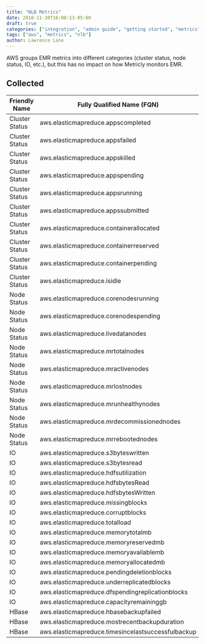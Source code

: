 ```yaml
---
title: "NLB Metrics"
date: 2018-11-30T16:08:13-05:00
draft: true
categories: ["integration", "admin guide", "getting started", "metrics"]
tags: ["aws", "metrics", "nlb"]
author: Lawrence Lane
---
```


AWS groups EMR metrics into different categories (cluster status, node status, IO, etc.), but this has no impact on how Metricly monitors EMR.

## Collected
| Friendly Name  | Fully Qualified Name (FQN)                         | AWS Metric                    | Statistic | Units     | Max  | BASE | CORR | UTIL |
|----------------|----------------------------------------------------|-------------------------------|-----------|-----------|------|------|------|------|
| Cluster Status | aws.elasticmapreduce.appscompleted                 | AppsCompleted                 | average   | count     | none | no   | no   | no   |
| Cluster Status | aws.elasticmapreduce.appsfailed                    | AppsFailed                    | average   | count     | none | no   | no   | no   |
| Cluster Status | aws.elasticmapreduce.appskilled                    | AppsKilled                    | average   | count     | none | no   | no   | no   |
| Cluster Status | aws.elasticmapreduce.appspending                   | AppsPending                   | average   | count     | none | no   | no   | no   |
| Cluster Status | aws.elasticmapreduce.appsrunning                   | AppsRunning                   | average   | count     | none | no   | no   | no   |
| Cluster Status | aws.elasticmapreduce.appssubmitted                 | AppsSubmitted                 | average   | count     | none | no   | no   | no   |
| Cluster Status | aws.elasticmapreduce.containerallocated            | ContainerAllocated ave        | average   | count     | none | no   | no   | no   |
| Cluster Status | aws.elasticmapreduce.containerreserved             | ContainerReserved             | average   | count     | none | no   | no   | no   |
| Cluster Status | aws.elasticmapreduce.containerpending              | ContainerPending              | average   | count     | none | no   | no   | no   |
| Cluster Status | aws.elasticmapreduce.isidle                        | IsIdle                        | average   | count     | 1    | no   | no   | no   |
| Node Status    | aws.elasticmapreduce.corenodesrunning              | CoreNodesRunning              | average   | count     | none | no   | no   | no   |
| Node Status    | aws.elasticmapreduce.corenodespending              | CoreNodesPending              | average   | count     | none | no   | no   | no   |
| Node Status    | aws.elasticmapreduce.livedatanodes                 | LiveDataNodes                 | average   | percent   | 100  | no   | no   | no   |
| Node Status    | aws.elasticmapreduce.mrtotalnodes                  | MRTotalNodes                  | average   | count     | none | no   | no   | no   |
| Node Status    | aws.elasticmapreduce.mractivenodes                 | MRActiveNodes                 | average   | count     | none | no   | no   | no   |
| Node Status    | aws.elasticmapreduce.mrlostnodes                   | MRLostNodes                   | average   | count     | none | no   | no   | no   |
| Node Status    | aws.elasticmapreduce.mrunhealthynodes              | MRUnhealthyNodes              | average   | count     | none | no   | no   | no   |
| Node Status    | aws.elasticmapreduce.mrdecommissionednodes         | MRDecommissionedNodes         | average   | count     | none | no   | no   | no   |
| Node Status    | aws.elasticmapreduce.mrrebootednodes               | MRRebootedNodes               | average   | count     | none | no   | no   | no   |
| IO             | aws.elasticmapreduce.s3byteswritten                | S3BytesWritten                | sum       | bytes     | none | yes  | yes  | no   |
| IO             | aws.elasticmapreduce.s3bytesread                   | S3BytesRead                   | sum       | bytes     | none | yes  | yes  | yes  |
| IO             | aws.elasticmapreduce.hdfsutilization               | HDFSUtilization               | average   | percent   | 100  | yes  | yes  | no   |
| IO             | aws.elasticmapreduce.hdfsbytesRead                 | HDFSBytesRead                 | sum       | bytes     | none | yes  | yes  | no   |
| IO             | aws.elasticmapreduce.hdfsbytesWritten              | HDFSBytesWritten              | sum       | bytes     | none | yes  | yes  | no   |
| IO             | aws.elasticmapreduce.missingblocks                 | MissingBlocks                 | average   | count     | none | no   | no   | no   |
| IO             | aws.elasticmapreduce.corruptblocks                 | CorruptBlocks                 | average   | count     | none | no   | no   | no   |
| IO             | aws.elasticmapreduce.totalload                     | TotalLoad                     | average   | count     | none | yes  | yes  | no   |
| IO             | aws.elasticmapreduce.memorytotalmb                 | MemoryTotalMB                 | average   | megabytes | none | no   | no   | no   |
| IO             | aws.elasticmapreduce.memoryreservedmb              | MemoryReservedMB              | average   | megabytes | none | no   | no   | no   |
| IO             | aws.elasticmapreduce.memoryavailablemb             | MemoryAvailableMB             | average   | megabytes | none | no   | no   | no   |
| IO             | aws.elasticmapreduce.memoryallocatedmb             | MemoryAllocatedMB             | average   | megabytes | none | no   | no   | no   |
| IO             | aws.elasticmapreduce.pendingdeletionblocks         | PendingDeletionBlocks         | average   | count     | none | no   | no   | no   |
| IO             | aws.elasticmapreduce.underreplicatedblocks         | UnderReplicatedBlocks         | average   | count     | none | no   | no   | no   |
| IO             | aws.elasticmapreduce.dfspendingreplicationblocks   | DfsPendingReplicationBlocks   | average   | count     | none | no   | no   | no   |
| IO             | aws.elasticmapreduce.capacityremaininggb           | CapacityRemainingGB           | average   | gigabytes | none | no   | no   | no   |
| HBase          | aws.elasticmapreduce.hbasebackupfailed             | HbaseBackupFailed             | average   | count     | 1    | no   | no   | no   |
| HBase          | aws.elasticmapreduce.mostrecentbackupduration      | MostRecentBackupDuration      | average   | count     | none | yes  | no   | no   |
| HBase          | aws.elasticmapreduce.timesincelastsuccessfulbackup | TimeSinceLastSuccessfulBackup | average   | count     | none | yes  | no   | no   |

